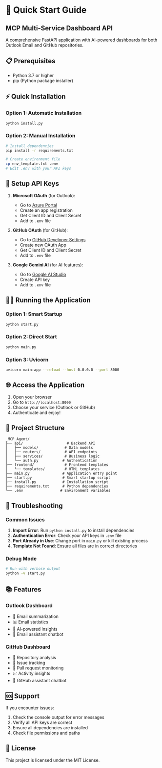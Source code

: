 # 🚀 Quick Start Guide

## MCP Multi-Service Dashboard API

A comprehensive FastAPI application with AI-powered dashboards for both Outlook Email and GitHub repositories.

## 📋 Prerequisites

- Python 3.7 or higher
- pip (Python package installer)

## ⚡ Quick Installation

### Option 1: Automatic Installation
```bash
python install.py
```

### Option 2: Manual Installation
```bash
# Install dependencies
pip install -r requirements.txt

# Create environment file
cp env_template.txt .env
# Edit .env with your API keys
```

## 🔑 Setup API Keys

1. **Microsoft OAuth** (for Outlook):
   - Go to [Azure Portal](https://portal.azure.com)
   - Create an app registration
   - Get Client ID and Client Secret
   - Add to `.env` file

2. **GitHub OAuth** (for GitHub):
   - Go to [GitHub Developer Settings](https://github.com/settings/developers)
   - Create new OAuth App
   - Get Client ID and Client Secret
   - Add to `.env` file

3. **Google Gemini AI** (for AI features):
   - Go to [Google AI Studio](https://makersuite.google.com/app/apikey)
   - Create API key
   - Add to `.env` file

## 🏃‍♂️ Running the Application

### Option 1: Smart Startup
```bash
python start.py
```

### Option 2: Direct Start
```bash
python main.py
```

### Option 3: Uvicorn
```bash
uvicorn main:app --reload --host 0.0.0.0 --port 8000
```

## 🌐 Access the Application

1. Open your browser
2. Go to `http://localhost:8000`
3. Choose your service (Outlook or GitHub)
4. Authenticate and enjoy!

## 📁 Project Structure

```
_MCP_Agent/
├── api/                    # Backend API
│   ├── models/            # Data models
│   ├── routers/           # API endpoints
│   ├── services/          # Business logic
│   └── auth.py           # Authentication
├── frontend/              # Frontend templates
│   └── templates/         # HTML templates
├── main.py               # Application entry point
├── start.py              # Smart startup script
├── install.py            # Installation script
├── requirements.txt      # Python dependencies
└── .env                 # Environment variables
```

## 🔧 Troubleshooting

### Common Issues

1. **Import Error**: Run `python install.py` to install dependencies
2. **Authentication Error**: Check your API keys in `.env` file
3. **Port Already in Use**: Change port in `main.py` or kill existing process
4. **Template Not Found**: Ensure all files are in correct directories

### Debug Mode

```bash
# Run with verbose output
python -v start.py
```

## 📚 Features

### Outlook Dashboard
- 📧 Email summarization
- 📊 Email statistics
- 🤖 AI-powered insights
- 💬 Email assistant chatbot

### GitHub Dashboard
- 🐙 Repository analysis
- 🐛 Issue tracking
- 🔀 Pull request monitoring
- 📈 Activity insights
- 🤖 GitHub assistant chatbot

## 🆘 Support

If you encounter issues:

1. Check the console output for error messages
2. Verify all API keys are correct
3. Ensure all dependencies are installed
4. Check file permissions and paths

## 📄 License

This project is licensed under the MIT License. 